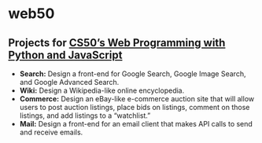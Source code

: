 # web50
## Projects for [CS50’s Web Programming with Python and JavaScript](https://www.edx.org/course/cs50s-web-programming-with-python-and-javascript)

* **Search:** Design a front-end for Google Search, Google Image Search, and Google Advanced Search.
* **Wiki:** Design a Wikipedia-like online encyclopedia.
* **Commerce:** Design an eBay-like e-commerce auction site that will allow users to post auction listings, place bids on listings, comment on those listings, and add listings to a “watchlist.”
* **Mail:** Design a front-end for an email client that makes API calls to send and receive emails.
